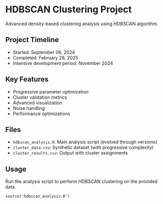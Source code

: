 # HDBSCAN Clustering Project

Advanced density-based clustering analysis using HDBSCAN algorithm.

## Project Timeline
- Started: September 06, 2024
- Completed: February 28, 2025
- Intensive development period: November 2024

## Key Features
- Progressive parameter optimization
- Cluster validation metrics
- Advanced visualization
- Noise handling
- Performance optimizations

## Files
- `hdbscan_analysis.R`: Main analysis script (evolved through versions)
- `cluster_data.csv`: Synthetic dataset (with progressive complexity)
- `cluster_results.csv`: Output with cluster assignments

## Usage
Run the analysis script to perform HDBSCAN clustering on the provided data.

```
source('hdbscan_analysis.R')
```
